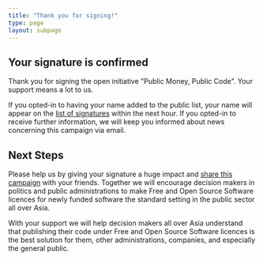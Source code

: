 ```yaml
---
title: "Thank you for signing!"
type: page
layout: subpage
---
```


## Your signature is confirmed

Thank you for signing the open initiative "Public Money, Public Code". Your support means a lot to us.

If you opted-in to having your name added to the public list, your name will appear on the [list of signatures](../all-signatures) within the next hour. If you opted-in to receive further information, we will keep you informed about news concerning this campaign via email.

## Next Steps

Please help us by giving your signature a huge impact and [share this campaign](../../#spread) with your friends. Together we will encourage decision makers in politics and public administrations to make Free and Open Source Software licences for newly funded software the standard setting in the public sector all over Asia.


With your support we will help decision makers all over Asia understand that publishing their code under Free and Open Source Software licences is the best solution for them, other administrations, companies, and especially the general public.
